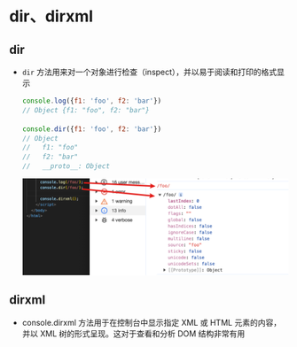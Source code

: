 # dir、dirxml

## dir

+ `dir` 方法用来对一个对象进行检查（inspect），并以易于阅读和打印的格式显示

  ```js
  console.log({f1: 'foo', f2: 'bar'})
  // Object {f1: "foo", f2: "bar"}

  console.dir({f1: 'foo', f2: 'bar'})
  // Object
  //   f1: "foo"
  //   f2: "bar"
  //   __proto__: Object
  ```

  ![alt text](images/dir.png)

## dirxml

+ console.dirxml 方法用于在控制台中显示指定 XML 或 HTML 元素的内容，并以 XML 树的形式呈现。这对于查看和分析 DOM 结构非常有用
